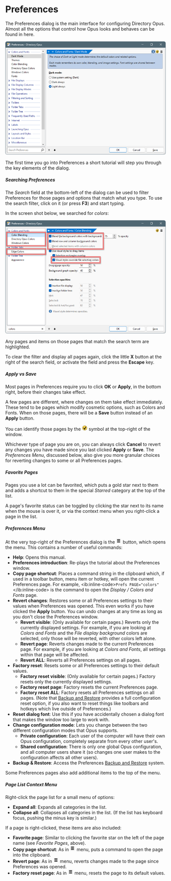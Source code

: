 # Preferences

The Preferences dialog is the main interface for configuring Directory Opus. Almost all the options that control how Opus looks and behaves can be found in here.

![prefs_intro.png](/Manual/images/media/13/prefs_intro.png)

The first time you go into Preferences a short tutorial will step you through the key elements of the dialog.

##### Searching Preferences

The *Search* field at the bottom-left of the dialog can be used to filter Preferences for those pages and options that match what you type. To use the search filter, click on it (or press **F3**) and start typing.

In the screen shot below, we searched for *colors*:

![prefs_search.png](/Manual/images/media/13/prefs_search.png)

Any pages and items on those pages that match the search term are highlighted.

To clear the filter and display all pages again, click the little **X** button at the right of the search field, or activate the field and press the **Escape** key.

##### Apply vs Save

Most pages in Preferences require you to click **OK** or **Apply**, in the bottom right, before their changes take effect.

A few pages are different, where changes on them take effect immediately. These tend to be pages which modify cosmetic options, such as Colors and Fonts. When on those pages, there will be a **Save** button instead of an **Apply** button.

You can identify those pages by the ![prefs_autoapply.png](/Manual/images/media/13/prefs_autoapply.png) symbol at the top-right of the window.

Whichever type of page you are on, you can always click **Cancel** to revert any changes you have made since you last clicked **Apply** or **Save**. The *Preferences Menu*, discussed below, also give you more granular choices for reverting changes to some or all Preferences pages.

##### Favorite Pages

Pages you use a lot can be favorited, which puts a gold star next to them and adds a shortcut to them in the special *Starred* category at the top of the list.

A page's favorite status can be toggled by clicking the star next to its name when the mouse is over it, or via the context menu when you right-click a page in the list.

##### Preferences Menu

At the very top-right of the Preferences dialog is the ![prefs_menu.png](/Manual/images/media/13/prefs_menu.png) button, which opens the menu. This contains a number of useful commands:

- **Help**: Opens this manual.
- **Preferences introduction**: Re-plays the tutorial about the Preferences window.
- **Copy page shortcut**: Places a command string in the clipboard which, if used in a toolbar button, menu item or hotkey, will open the current Preferences page. For example, \<ib:inline-code\>`Prefs PAGE="colors"`\</ib:inline-code\> is the command to open the *Display / Colors and Fonts* page.
- **Revert changes**: Restores some or all Preferences settings to their values when Preferences was opened. This even works if you have clicked the **Apply** button. You can undo changes at any time as long as you don't close the Preferences window.
  - **Revert visible**: (Only available for certain pages.) Reverts only the currently displayed settings. For example, if you are looking at *Colors and Fonts* and the *File display background* colors are selected, only those will be reverted, with other colors left alone.
  - **Revert page**: Reverts changes made to the current Preferences page. For example, if you are looking at *Colors and Fonts*, all settings within that page will be affected.
  - **Revert ALL**: Reverts all Preferences settings on all pages.
- **Factory reset**: Resets some or all Preferences settings to their default values.
  - **Factory reset visible**: (Only available for certain pages.) Factory resets only the currently displayed settings.
  - **Factory reset page**: Factory resets the current Preferences page.
  - **Factory reset ALL**: Factory resets all Preferences settings on all pages. (Note that [Backup and Restore](/Manual/preferences/backing_up_and_restoring_preferences.md) provides a full configuration reset option, if you also want to reset things like toolbars and hotkeys which live outside of Preferences.)
- **Reset dialog font**: Use this if you have accidentally chosen a dialog font that makes the window too large to work with.
- **Change configuration mode**: Lets you change between the two different configuration modes that Opus supports.
  - **Private configuration**: Each user of the computer will have their own Opus configuration, completely separate from every other user's.
  - **Shared configuration**: There is only one global Opus configuration, and all computer users share it (so changes one user makes to the configuration affects all other users).
- **Backup & Restore**: Access the Preferences [Backup and Restore](/Manual/preferences/backing_up_and_restoring_preferences.md) system.

Some Preferences pages also add additional items to the top of the menu.

##### Page List Context Menu

Right-click the page list for a small menu of options:

- **Expand all**: Expands all categories in the list.
- **Collapse all**: Collapses all categories in the list. (If the list has keyboard focus, pushing the minus key is similar.)

If a page is right-clicked, these items are also included:

- **Favorite page**: Similar to clicking the favorite star on the left of the page name (see *Favorite Pages*, above).
- **Copy page shortcut**: As in ![prefs_menu.png](/Manual/images/media/13/prefs_menu.png) menu, puts a command to open the page into the clipboard.
- **Revert page**: As in ![prefs_menu.png](/Manual/images/media/13/prefs_menu.png) menu, reverts changes made to the page since Preferences was opened.
- **Factory reset page**: As in ![prefs_menu.png](/Manual/images/media/13/prefs_menu.png) menu, resets the page to its default values.
